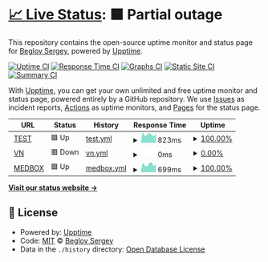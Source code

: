 # [📈 Live Status](https://beglov.github.io/upptime): <!--live status--> **🟧 Partial outage**

This repository contains the open-source uptime monitor and status page for [Beglov Sergey](https://beglov.github.io/upptime), powered by [Upptime](https://github.com/upptime/upptime).

[![Uptime CI](https://github.com/beglov/upptime/workflows/Uptime%20CI/badge.svg)](https://github.com/beglov/upptime/actions?query=workflow%3A%22Uptime+CI%22)
[![Response Time CI](https://github.com/beglov/upptime/workflows/Response%20Time%20CI/badge.svg)](https://github.com/beglov/upptime/actions?query=workflow%3A%22Response+Time+CI%22)
[![Graphs CI](https://github.com/beglov/upptime/workflows/Graphs%20CI/badge.svg)](https://github.com/beglov/upptime/actions?query=workflow%3A%22Graphs+CI%22)
[![Static Site CI](https://github.com/beglov/upptime/workflows/Static%20Site%20CI/badge.svg)](https://github.com/beglov/upptime/actions?query=workflow%3A%22Static+Site+CI%22)
[![Summary CI](https://github.com/beglov/upptime/workflows/Summary%20CI/badge.svg)](https://github.com/beglov/upptime/actions?query=workflow%3A%22Summary+CI%22)

With [Upptime](https://upptime.js.org), you can get your own unlimited and free uptime monitor and status page, powered entirely by a GitHub repository. We use [Issues](https://github.com/beglov/upptime/issues) as incident reports, [Actions](https://github.com/beglov/upptime/actions) as uptime monitors, and [Pages](https://beglov.github.io/upptime) for the status page.

<!--start: status pages-->
<!-- This summary is generated by Upptime (https://github.com/upptime/upptime) -->
<!-- Do not edit this manually, your changes will be overwritten -->
<!-- prettier-ignore -->
| URL | Status | History | Response Time | Uptime |
| --- | ------ | ------- | ------------- | ------ |
| <img alt="" src="https://icons.duckduckgo.com/ip3/tms-ttc.ru.ico" height="13"> [TEST](http://tms-ttc.ru/) | 🟩 Up | [test.yml](https://github.com/beglov/upptime/commits/HEAD/history/test.yml) | <details><summary><img alt="Response time graph" src="./graphs/test/response-time-week.png" height="20"> 823ms</summary><br><a href="https://beglov.github.io/upptime/history/test"><img alt="Response time 1095" src="https://img.shields.io/endpoint?url=https%3A%2F%2Fraw.githubusercontent.com%2Fbeglov%2Fupptime%2FHEAD%2Fapi%2Ftest%2Fresponse-time.json"></a><br><a href="https://beglov.github.io/upptime/history/test"><img alt="24-hour response time 906" src="https://img.shields.io/endpoint?url=https%3A%2F%2Fraw.githubusercontent.com%2Fbeglov%2Fupptime%2FHEAD%2Fapi%2Ftest%2Fresponse-time-day.json"></a><br><a href="https://beglov.github.io/upptime/history/test"><img alt="7-day response time 823" src="https://img.shields.io/endpoint?url=https%3A%2F%2Fraw.githubusercontent.com%2Fbeglov%2Fupptime%2FHEAD%2Fapi%2Ftest%2Fresponse-time-week.json"></a><br><a href="https://beglov.github.io/upptime/history/test"><img alt="30-day response time 845" src="https://img.shields.io/endpoint?url=https%3A%2F%2Fraw.githubusercontent.com%2Fbeglov%2Fupptime%2FHEAD%2Fapi%2Ftest%2Fresponse-time-month.json"></a><br><a href="https://beglov.github.io/upptime/history/test"><img alt="1-year response time 1095" src="https://img.shields.io/endpoint?url=https%3A%2F%2Fraw.githubusercontent.com%2Fbeglov%2Fupptime%2FHEAD%2Fapi%2Ftest%2Fresponse-time-year.json"></a></details> | <details><summary><a href="https://beglov.github.io/upptime/history/test">100.00%</a></summary><a href="https://beglov.github.io/upptime/history/test"><img alt="All-time uptime 99.45%" src="https://img.shields.io/endpoint?url=https%3A%2F%2Fraw.githubusercontent.com%2Fbeglov%2Fupptime%2FHEAD%2Fapi%2Ftest%2Fuptime.json"></a><br><a href="https://beglov.github.io/upptime/history/test"><img alt="24-hour uptime 100.00%" src="https://img.shields.io/endpoint?url=https%3A%2F%2Fraw.githubusercontent.com%2Fbeglov%2Fupptime%2FHEAD%2Fapi%2Ftest%2Fuptime-day.json"></a><br><a href="https://beglov.github.io/upptime/history/test"><img alt="7-day uptime 100.00%" src="https://img.shields.io/endpoint?url=https%3A%2F%2Fraw.githubusercontent.com%2Fbeglov%2Fupptime%2FHEAD%2Fapi%2Ftest%2Fuptime-week.json"></a><br><a href="https://beglov.github.io/upptime/history/test"><img alt="30-day uptime 100.00%" src="https://img.shields.io/endpoint?url=https%3A%2F%2Fraw.githubusercontent.com%2Fbeglov%2Fupptime%2FHEAD%2Fapi%2Ftest%2Fuptime-month.json"></a><br><a href="https://beglov.github.io/upptime/history/test"><img alt="1-year uptime 99.45%" src="https://img.shields.io/endpoint?url=https%3A%2F%2Fraw.githubusercontent.com%2Fbeglov%2Fupptime%2FHEAD%2Fapi%2Ftest%2Fuptime-year.json"></a></details>
| <img alt="" src="https://icons.duckduckgo.com/ip3/vn.tms-ttc.ru.ico" height="13"> [VN](http://vn.tms-ttc.ru/) | 🟥 Down | [vn.yml](https://github.com/beglov/upptime/commits/HEAD/history/vn.yml) | <details><summary><img alt="Response time graph" src="./graphs/vn/response-time-week.png" height="20"> 0ms</summary><br><a href="https://beglov.github.io/upptime/history/vn"><img alt="Response time 805" src="https://img.shields.io/endpoint?url=https%3A%2F%2Fraw.githubusercontent.com%2Fbeglov%2Fupptime%2FHEAD%2Fapi%2Fvn%2Fresponse-time.json"></a><br><a href="https://beglov.github.io/upptime/history/vn"><img alt="24-hour response time 0" src="https://img.shields.io/endpoint?url=https%3A%2F%2Fraw.githubusercontent.com%2Fbeglov%2Fupptime%2FHEAD%2Fapi%2Fvn%2Fresponse-time-day.json"></a><br><a href="https://beglov.github.io/upptime/history/vn"><img alt="7-day response time 0" src="https://img.shields.io/endpoint?url=https%3A%2F%2Fraw.githubusercontent.com%2Fbeglov%2Fupptime%2FHEAD%2Fapi%2Fvn%2Fresponse-time-week.json"></a><br><a href="https://beglov.github.io/upptime/history/vn"><img alt="30-day response time 0" src="https://img.shields.io/endpoint?url=https%3A%2F%2Fraw.githubusercontent.com%2Fbeglov%2Fupptime%2FHEAD%2Fapi%2Fvn%2Fresponse-time-month.json"></a><br><a href="https://beglov.github.io/upptime/history/vn"><img alt="1-year response time 805" src="https://img.shields.io/endpoint?url=https%3A%2F%2Fraw.githubusercontent.com%2Fbeglov%2Fupptime%2FHEAD%2Fapi%2Fvn%2Fresponse-time-year.json"></a></details> | <details><summary><a href="https://beglov.github.io/upptime/history/vn">0.00%</a></summary><a href="https://beglov.github.io/upptime/history/vn"><img alt="All-time uptime 20.00%" src="https://img.shields.io/endpoint?url=https%3A%2F%2Fraw.githubusercontent.com%2Fbeglov%2Fupptime%2FHEAD%2Fapi%2Fvn%2Fuptime.json"></a><br><a href="https://beglov.github.io/upptime/history/vn"><img alt="24-hour uptime 0.00%" src="https://img.shields.io/endpoint?url=https%3A%2F%2Fraw.githubusercontent.com%2Fbeglov%2Fupptime%2FHEAD%2Fapi%2Fvn%2Fuptime-day.json"></a><br><a href="https://beglov.github.io/upptime/history/vn"><img alt="7-day uptime 0.00%" src="https://img.shields.io/endpoint?url=https%3A%2F%2Fraw.githubusercontent.com%2Fbeglov%2Fupptime%2FHEAD%2Fapi%2Fvn%2Fuptime-week.json"></a><br><a href="https://beglov.github.io/upptime/history/vn"><img alt="30-day uptime 7.96%" src="https://img.shields.io/endpoint?url=https%3A%2F%2Fraw.githubusercontent.com%2Fbeglov%2Fupptime%2FHEAD%2Fapi%2Fvn%2Fuptime-month.json"></a><br><a href="https://beglov.github.io/upptime/history/vn"><img alt="1-year uptime 20.00%" src="https://img.shields.io/endpoint?url=https%3A%2F%2Fraw.githubusercontent.com%2Fbeglov%2Fupptime%2FHEAD%2Fapi%2Fvn%2Fuptime-year.json"></a></details>
| <img alt="" src="https://icons.duckduckgo.com/ip3/tms-ttc.ru.ico" height="13"> [MEDBOX](http://tms-ttc.ru:8081/) | 🟩 Up | [medbox.yml](https://github.com/beglov/upptime/commits/HEAD/history/medbox.yml) | <details><summary><img alt="Response time graph" src="./graphs/medbox/response-time-week.png" height="20"> 699ms</summary><br><a href="https://beglov.github.io/upptime/history/medbox"><img alt="Response time 778" src="https://img.shields.io/endpoint?url=https%3A%2F%2Fraw.githubusercontent.com%2Fbeglov%2Fupptime%2FHEAD%2Fapi%2Fmedbox%2Fresponse-time.json"></a><br><a href="https://beglov.github.io/upptime/history/medbox"><img alt="24-hour response time 743" src="https://img.shields.io/endpoint?url=https%3A%2F%2Fraw.githubusercontent.com%2Fbeglov%2Fupptime%2FHEAD%2Fapi%2Fmedbox%2Fresponse-time-day.json"></a><br><a href="https://beglov.github.io/upptime/history/medbox"><img alt="7-day response time 699" src="https://img.shields.io/endpoint?url=https%3A%2F%2Fraw.githubusercontent.com%2Fbeglov%2Fupptime%2FHEAD%2Fapi%2Fmedbox%2Fresponse-time-week.json"></a><br><a href="https://beglov.github.io/upptime/history/medbox"><img alt="30-day response time 690" src="https://img.shields.io/endpoint?url=https%3A%2F%2Fraw.githubusercontent.com%2Fbeglov%2Fupptime%2FHEAD%2Fapi%2Fmedbox%2Fresponse-time-month.json"></a><br><a href="https://beglov.github.io/upptime/history/medbox"><img alt="1-year response time 778" src="https://img.shields.io/endpoint?url=https%3A%2F%2Fraw.githubusercontent.com%2Fbeglov%2Fupptime%2FHEAD%2Fapi%2Fmedbox%2Fresponse-time-year.json"></a></details> | <details><summary><a href="https://beglov.github.io/upptime/history/medbox">100.00%</a></summary><a href="https://beglov.github.io/upptime/history/medbox"><img alt="All-time uptime 96.98%" src="https://img.shields.io/endpoint?url=https%3A%2F%2Fraw.githubusercontent.com%2Fbeglov%2Fupptime%2FHEAD%2Fapi%2Fmedbox%2Fuptime.json"></a><br><a href="https://beglov.github.io/upptime/history/medbox"><img alt="24-hour uptime 100.00%" src="https://img.shields.io/endpoint?url=https%3A%2F%2Fraw.githubusercontent.com%2Fbeglov%2Fupptime%2FHEAD%2Fapi%2Fmedbox%2Fuptime-day.json"></a><br><a href="https://beglov.github.io/upptime/history/medbox"><img alt="7-day uptime 100.00%" src="https://img.shields.io/endpoint?url=https%3A%2F%2Fraw.githubusercontent.com%2Fbeglov%2Fupptime%2FHEAD%2Fapi%2Fmedbox%2Fuptime-week.json"></a><br><a href="https://beglov.github.io/upptime/history/medbox"><img alt="30-day uptime 100.00%" src="https://img.shields.io/endpoint?url=https%3A%2F%2Fraw.githubusercontent.com%2Fbeglov%2Fupptime%2FHEAD%2Fapi%2Fmedbox%2Fuptime-month.json"></a><br><a href="https://beglov.github.io/upptime/history/medbox"><img alt="1-year uptime 96.98%" src="https://img.shields.io/endpoint?url=https%3A%2F%2Fraw.githubusercontent.com%2Fbeglov%2Fupptime%2FHEAD%2Fapi%2Fmedbox%2Fuptime-year.json"></a></details>

<!--end: status pages-->

[**Visit our status website →**](https://beglov.github.io/upptime)

## 📄 License

- Powered by: [Upptime](https://github.com/upptime/upptime)
- Code: [MIT](./LICENSE) © [Beglov Sergey](https://beglov.github.io/upptime)
- Data in the `./history` directory: [Open Database License](https://opendatacommons.org/licenses/odbl/1-0/)
